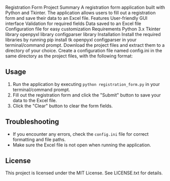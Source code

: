 Registration Form Project
Summary
A registration form application built with Python and Tkinter. The application allows users to fill out a registration form and save their data to an Excel file.
Features
User-friendly GUI interface
Validation for required fields
Data saved to an Excel file
Configuration file for easy customization
Requirements
Python 3.x
Tkinter library
openpyxl library
configparser library
Installation
Install the required libraries by running pip install tk openpyxl configparser in your terminal/command prompt.
Download the project files and extract them to a directory of your choice.
Create a configuration file named config.ini in the same directory as the project files, with the following format:

## Usage

1.  Run the application by executing `python registration_form.py` in your terminal/command prompt.
2.  Fill out the registration form and click the "Submit" button to save your data to the Excel file.
3.  Click the "Clear" button to clear the form fields.

## Troubleshooting

*   If you encounter any errors, check the `config.ini` file for correct formatting and file paths.
*   Make sure the Excel file is not open when running the application.

## License

This project is licensed under the MIT License. See LICENSE.txt for details.

